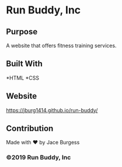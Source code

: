 # Run Buddy, Inc

## Purpose
A website that offers fitness training services.

## Built With 
*HTML
*CSS

## Website
https://jburg1414.github.io/run-buddy/

## Contribution
Made with ❤️ by Jace Burgess

### ©️2019 Run Buddy, Inc
